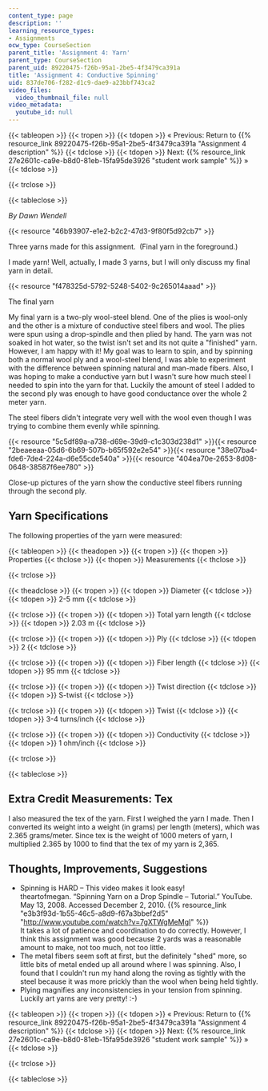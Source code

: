 ```yaml
---
content_type: page
description: ''
learning_resource_types:
- Assignments
ocw_type: CourseSection
parent_title: 'Assignment 4: Yarn'
parent_type: CourseSection
parent_uid: 89220475-f26b-95a1-2be5-4f3479ca391a
title: 'Assignment 4: Conductive Spinning'
uid: 837de706-f282-d1c9-dae9-a23bbf743ca2
video_files:
  video_thumbnail_file: null
video_metadata:
  youtube_id: null
---
```


{{< tableopen >}}
{{< tropen >}}
{{< tdopen >}}
« Previous: Return to {{% resource_link 89220475-f26b-95a1-2be5-4f3479ca391a "Assignment 4 description" %}}
{{< tdclose >}}
{{< tdopen >}}
Next: {{% resource_link 27e2601c-ca9e-b8d0-81eb-15fa95de3926 "student work sample" %}} »
{{< tdclose >}}

{{< trclose >}}

{{< tableclose >}}

_By Dawn Wendell_

{{< resource "46b93907-e1e2-b2c2-47d3-9f80f5d92cb7" >}}

Three yarns made for this assignment.  (Final yarn in the foreground.)

I made yarn! Well, actually, I made 3 yarns, but I will only discuss my final yarn in detail.

{{< resource "f478325d-5792-5248-5402-9c265014aaad" >}}

The final yarn

My final yarn is a two-ply wool-steel blend. One of the plies is wool-only and the other is a mixture of conductive steel fibers and wool. The plies were spun using a drop-spindle and then plied by hand. The yarn was not soaked in hot water, so the twist isn't set and its not quite a "finished" yarn. However, I am happy with it! My goal was to learn to spin, and by spinning both a normal wool ply and a wool-steel blend, I was able to experiment with the difference between spinning natural and man-made fibers. Also, I was hoping to make a conductive yarn but I wasn't sure how much steel I needed to spin into the yarn for that. Luckily the amount of steel I added to the second ply was enough to have good conductance over the whole 2 meter yarn.

The steel fibers didn't integrate very well with the wool even though I was trying to combine them evenly while spinning.

{{< resource "5c5df89a-a738-d69e-39d9-c1c303d238d1" >}}{{< resource "2beaeeaa-05d6-6b69-507b-b65f592e2e54" >}}{{< resource "38e07ba4-fde6-7de4-224a-d6e55cde540a" >}}{{< resource "404ea70e-2653-8d08-0648-38587f6ee780" >}}

Close-up pictures of the yarn show the conductive steel fibers running through the second ply.

Yarn Specifications
-------------------

The following properties of the yarn were measured:

{{< tableopen >}}
{{< theadopen >}}
{{< tropen >}}
{{< thopen >}}
Properties
{{< thclose >}}
{{< thopen >}}
Measurements
{{< thclose >}}

{{< trclose >}}

{{< theadclose >}}
{{< tropen >}}
{{< tdopen >}}
Diameter
{{< tdclose >}}
{{< tdopen >}}
2-5 mm
{{< tdclose >}}

{{< trclose >}}
{{< tropen >}}
{{< tdopen >}}
Total yarn length
{{< tdclose >}}
{{< tdopen >}}
2.03 m
{{< tdclose >}}

{{< trclose >}}
{{< tropen >}}
{{< tdopen >}}
Ply
{{< tdclose >}}
{{< tdopen >}}
2
{{< tdclose >}}

{{< trclose >}}
{{< tropen >}}
{{< tdopen >}}
Fiber length
{{< tdclose >}}
{{< tdopen >}}
95 mm
{{< tdclose >}}

{{< trclose >}}
{{< tropen >}}
{{< tdopen >}}
Twist direction
{{< tdclose >}}
{{< tdopen >}}
S-twist
{{< tdclose >}}

{{< trclose >}}
{{< tropen >}}
{{< tdopen >}}
Twist
{{< tdclose >}}
{{< tdopen >}}
3-4 turns/inch
{{< tdclose >}}

{{< trclose >}}
{{< tropen >}}
{{< tdopen >}}
Conductivity
{{< tdclose >}}
{{< tdopen >}}
1 ohm/inch
{{< tdclose >}}

{{< trclose >}}

{{< tableclose >}}

Extra Credit Measurements: Tex
------------------------------

I also measured the tex of the yarn. First I weighed the yarn I made. Then I converted its weight into a weight (in grams) per length (meters), which was 2.365 grams/meter. Since tex is the weight of 1000 meters of yarn, I multiplied 2.365 by 1000 to find that the tex of my yarn is 2,365.

Thoughts, Improvements, Suggestions
-----------------------------------

*   Spinning is HARD – This video makes it look easy!  
    theartofmegan. “Spinning Yarn on a Drop Spindle – Tutorial.” YouTube. May 13, 2008. Accessed December 2, 2010. {{% resource_link "e3b3f93d-1b55-46c5-a8d9-f67a3bbef2d5" "http://www.youtube.com/watch?v=7gXTWgMeMgI" %}}  
    It takes a lot of patience and coordination to do correctly. However, I think this assignment was good because 2 yards was a reasonable amount to make, not too much, not too little.
*   The metal fibers seem soft at first, but the definitely "shed" more, so little bits of metal ended up all around where I was spinning. Also, I found that I couldn't run my hand along the roving as tightly with the steel because it was more prickly than the wool when being held tightly.
*   Plying magnifies any inconsistencies in your tension from spinning. Luckily art yarns are very pretty! :-)

{{< tableopen >}}
{{< tropen >}}
{{< tdopen >}}
« Previous: Return to {{% resource_link 89220475-f26b-95a1-2be5-4f3479ca391a "Assignment 4 description" %}}
{{< tdclose >}}
{{< tdopen >}}
Next: {{% resource_link 27e2601c-ca9e-b8d0-81eb-15fa95de3926 "student work sample" %}} »
{{< tdclose >}}

{{< trclose >}}

{{< tableclose >}}